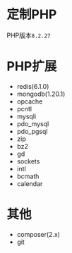 # 定制PHP

PHP版本`8.2.27`

# PHP扩展

- redis(6.1.0)
- mongodb(1.20.1)
- opcache
- pcntl
- mysqli
- pdo_mysql
- pdo_pgsql
- zip
- bz2
- gd
- sockets
- intl
- bcmath
- calendar

# 其他

- composer(2.x)
- git
